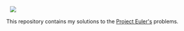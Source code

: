 <img src="https://projecteuler.net/images/euler_portrait.png" align="center" hspace="10" vspace="2">

This repository contains my solutions to the [Project Euler's](https://projecteuler.net/) problems.